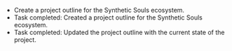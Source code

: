 - Create a project outline for the Synthetic Souls ecosystem.
- Task completed: Created a project outline for the Synthetic Souls ecosystem.
- Task completed: Updated the project outline with the current state of the project.
